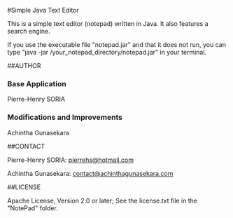 #Simple Java Text Editor

This is a simple text editor (notepad) written in Java. It also features a search engine.

If you use the executable file "notepad.jar" and that it does not run, you can type "java -jar /your_notepad_directory/notepad.jar" in your terminal.

##AUTHOR

### Base Application

Pierre-Henry SORIA

### Modifications and Improvements

Achintha Gunasekara

##CONTACT

Pierre-Henry SORIA: pierrehs@hotmail.com

Achintha Gunasekara: contact@achinthagunasekara.com

##LICENSE

Apache License, Version 2.0 or later; See the license.txt file in the "NotePad" folder.
